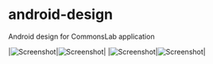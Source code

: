 # android-design
Android design for CommonsLab application

|![Screenshot](https://github.com/AleksanderKoko/android-design/blob/master/screenshots/login-screen.png)|![Screenshot](https://github.com/valdio/AudioPlayer/blob/master/Screenshots/Screenshot_2016-08-12-19-32-09.png)|
|![Screenshot](https://github.com/valdio/AudioPlayer/blob/master/Screenshots/Screenshot_2016-07-30-13-28-42.png)|![Screenshot](https://github.com/valdio/AudioPlayer/blob/master/Screenshots/Screenshot_2016-08-12-19-32-28.png)|
